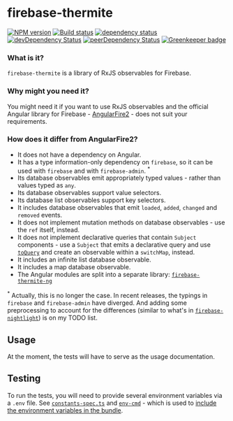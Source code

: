# firebase-thermite

[![NPM version](https://img.shields.io/npm/v/firebase-thermite.svg)](https://www.npmjs.com/package/firebase-thermite)
[![Build status](https://img.shields.io/travis/cartant/firebase-thermite.svg)](http://travis-ci.org/cartant/firebase-thermite)
[![dependency status](https://img.shields.io/david/cartant/firebase-thermite.svg)](https://david-dm.org/cartant/firebase-thermite)
[![devDependency Status](https://img.shields.io/david/dev/cartant/firebase-thermite.svg)](https://david-dm.org/cartant/firebase-thermite#info=devDependencies)
[![peerDependency Status](https://img.shields.io/david/peer/cartant/firebase-thermite.svg)](https://david-dm.org/cartant/firebase-thermite#info=peerDependencies)
[![Greenkeeper badge](https://badges.greenkeeper.io/cartant/firebase-thermite.svg)](https://greenkeeper.io/)

### What is it?

`firebase-thermite` is a library of RxJS observables for Firebase.

### Why might you need it?

You might need it if you want to use RxJS observables and the official Angular library for Firebase - [AngularFire2](https://github.com/angular/angularfire2) - does not suit your requirements.

<a name="differences"></a>

### How does it differ from AngularFire2?

* It does not have a dependency on Angular.
* It has a type information-only dependency on `firebase`, so it can be used with `firebase` and with `firebase-admin`. <sup>*</sup>
* Its database observables emit appropriately typed values - rather than values typed as `any`.
* Its database observables support value selectors.
* Its database list observables support key selectors.
* It includes database observables that emit `loaded`, `added`, `changed` and `removed` events.
* It does not implement mutation methods on database observables - use the `ref` itself, instead.
* It does not implement declarative queries that contain `Subject` components - use a `Subject` that emits a declarative query and use [`toQuery`](https://github.com/cartant/firebase-thermite/blob/master/source/database/ref.ts) and create an observable within a `switchMap`, instead.
* It includes an infinite list database observable.
* It includes a map database observable.
* The Angular modules are split into a separate library: [`firebase-thermite-ng`](https://github.com/cartant/firebase-thermite-ng)

<sup>*</sup> Actually, this is no longer the case. In recent releases, the typings in `firebase` and `firebase-admin` have diverged. And adding some preprocessing to account for the differences (similar to what's in [`firebase-nightlight`](https://github.com/cartant/firebase-nightlight)) is on my TODO list.

## Usage

At the moment, the tests will have to serve as the usage documentation.

## Testing

To run the tests, you will need to provide several environment variables via a `.env` file. See [`constants-spec.ts`](https://github.com/cartant/firebase-thermite/blob/master/source/constants-spec.ts) and [`env-cmd`](https://www.npmjs.com/package/env-cmd) - which is used to [include the environment variables in the bundle](https://github.com/cartant/firebase-thermite/blob/v1.0.1/package.json#L68).